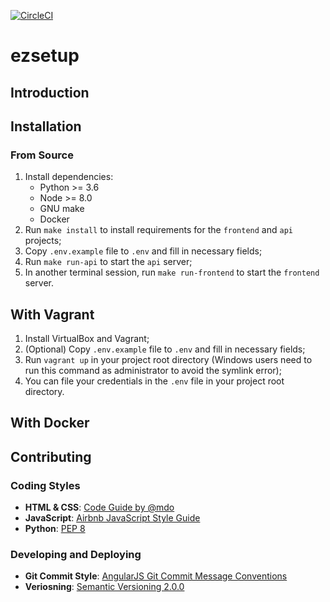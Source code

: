[![CircleCI](https://circleci.com/gh/nguyendv/ezsetup.svg?style=svg&circle-token=9deee429135839cc89edb061e37530e59546d865)](https://circleci.com/gh/nguyendv/ezsetup)

# ezsetup

## Introduction

<!-- TODO: Describe what is ezsetup. Better have a logo. -->

## Installation

### From Source

1. Install dependencies:
    - Python >= 3.6
    - Node >= 8.0
    - GNU make
    - Docker
1. Run `make install` to install requirements for the `frontend` and `api` projects;
2. Copy `.env.example` file to `.env` and fill in necessary fields;
3. Run `make run-api` to start the `api` server;
4. In another terminal session, run `make run-frontend` to start the `frontend` server.

## With Vagrant

1. Install VirtualBox and Vagrant;
2. (Optional) Copy `.env.example` file to `.env` and fill in necessary fields;
3. Run `vagrant up` in your project root directory (Windows users need to run this command
as administrator to avoid the symlink error);
4. You can file your credentials in the `.env` file in your project root directory.

## With Docker

<!-- TODO -->

## Contributing

### Coding Styles
<!-- TODO: Use linter to enforce code styles -->
- **HTML & CSS**: [Code Guide by @mdo](http://codeguide.co)
- **JavaScript**: [Airbnb JavaScript Style Guide](https://github.com/airbnb/javascript)
- **Python**: [PEP 8](https://www.python.org/dev/peps/pep-0008/)

### Developing and Deploying
- **Git Commit Style**: [AngularJS Git Commit Message Conventions](https://github.com/angular/angular/blob/master/CONTRIBUTING.md#commit)
- **Veriosning**: [Semantic Versioning 2.0.0](https://semver.org/)
